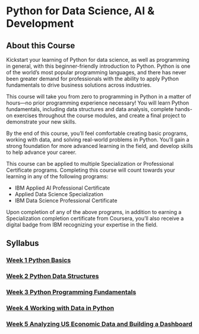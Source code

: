 # Python for Data Science, AI & Development
## About this Course
Kickstart your learning of Python for data science, as well as programming in general, with this beginner-friendly introduction to Python. Python is one of the world’s most popular programming languages, and there has never been greater demand for professionals with the ability to apply Python fundamentals to drive business solutions across industries.

This course will take you from zero to programming in Python in a matter of hours—no prior programming experience necessary! You will learn Python fundamentals, including data structures and data analysis, complete hands-on exercises throughout the course modules, and create a final project to demonstrate your new skills.

By the end of this course, you’ll feel comfortable creating basic programs, working with data, and solving real-world problems in Python. You’ll gain a strong foundation for more advanced learning in the field, and develop skills to help advance your career.

This course can be applied to multiple Specialization or Professional Certificate programs. Completing this course will count towards your learning in any of the following programs:
* IBM Applied AI Professional Certificate
* Applied Data Science Specialization
* IBM Data Science Professional Certificate

Upon completion of any of the above programs, in addition to earning a Specialization completion certificate from Coursera, you’ll also receive a digital badge from IBM recognizing your expertise in the field.

## Syllabus
### [Week 1 Python Basics](./Week1/README.md)
### [Week 2 Python Data Structures](./Week2/README.md)
### [Week 3 Python Programming Fundamentals](./Week3/README.md)
### [Week 4 Working with Data in Python](./Week4/README.md)
### [Week 5 Analyzing US Economic Data and Building a Dashboard]((./Week5/README.md))
